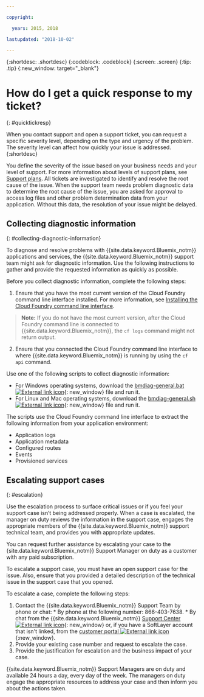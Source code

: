 ```yaml
---

copyright:

  years: 2015, 2018

lastupdated: "2018-10-02"

---
```



{:shortdesc: .shortdesc}
{:codeblock: .codeblock}
{:screen: .screen}
{:tip: .tip}
{:new_window: target="_blank"}


# How do I get a quick response to my ticket?
{: #quicktickresp}

When you contact support and open a support ticket, you can request a specific severity level, depending on the type and urgency of the problem. The severity level can affect how quickly your issue is addressed.
{:shortdesc}

You define the severity of the issue based on your business needs and your level of support. For more information about levels of support plans, see [Support plans](/docs/get-support/index.html). All tickets are investigated to identify and resolve the root cause of the issue. When the support team needs problem diagnostic data to determine the root cause of the issue, you are asked for approval to access log files and other problem determination data from your application. Without this data, the resolution of your issue might be delayed.

## Collecting diagnostic information
{: #collecting-diagnostic-information}

To diagnose and resolve problems with {{site.data.keyword.Bluemix_notm}} applications and services, the {{site.data.keyword.Bluemix_notm}} support team might ask for diagnostic information. Use the following instructions to gather and provide the requested information as quickly as possible.

Before you collect diagnostic information, complete the following steps:

1. Ensure that you have the most current version of the Cloud Foundry command line interface installed. For more information, see [Installing the Cloud Foundry command line interface](/docs/starters/install_cli.html).
>**Note:** If you do not have the most current version, after the Cloud Foundry command line is connected to {{site.data.keyword.Bluemix_notm}}, the `cf logs` command might not return output.
2. Ensure that you connected the Cloud Foundry command line interface to where {{site.data.keyword.Bluemix_notm}} is running by using the `cf api` command.

Use one of the following scripts to collect diagnostic information:

  * For Windows operating systems, download the [bmdiag-general.bat ![External link icon](../icons/launch-glyph.svg "External link icon")](http://bluemix-mustgather.mybluemix.net/mustgather/general/bmdiag-general.bat){: new_window} file and run it.
  * For Linux and Mac operating systems, download the [bmdiag-general.sh ![External link icon](../icons/launch-glyph.svg "External link icon")](http://bluemix-mustgather.mybluemix.net/mustgather/general/bmdiag-general.sh){: new_window} file and run it.

The scripts use the Cloud Foundry command line interface to extract the following information from your application environment:
  * Application logs
  * Application metadata
  * Configured routes
  * Events
  * Provisioned services

## Escalating support cases
{: #escalation}

Use the escalation process to surface critical issues or if you feel your support case isn’t being addressed properly. When a case is escalated, the manager on duty reviews the information in the support case, engages the appropriate members of the {{site.data.keyword.Bluemix_notm}} support technical team, and provides you with appropriate updates.

You can request further assistance by escalating your case to the {site.data.keyword.Bluemix_notm}} Support Manager on duty as a customer with any paid subscription. 

To escalate a support case, you must have an open support case for the issue. Also, ensure that you provided a detailed description of the technical issue in the support case that you opened.

 To escalate a case, complete the following steps:

  1. Contact the {{site.data.keyword.Bluemix_notm}} Support Team by phone or chat:
    * By phone at the following number: 866-403-7638.
    * By chat from the {{site.data.keyword.Bluemix_notm}} [Support Center ![External link icon](../icons/launch-glyph.svg "External link icon")](https://console.bluemix.net/unifiedsupport/supportcenter){: new_window} or, if you have a SoftLayer account that isn't linked, from the [customer portal ![External link icon](../icons/launch-glyph.svg)](https://control.softlayer.com/){:new_window}.
  2. Provide your existing case number and request to escalate the case.
  3. Provide the justification for escalation and the business impact of your case.

{{site.data.keyword.Bluemix_notm}} Support Managers are on duty and available 24 hours a day, every day of the week. The managers on duty engage the appropriate resources to address your case and then inform you about the actions taken.

